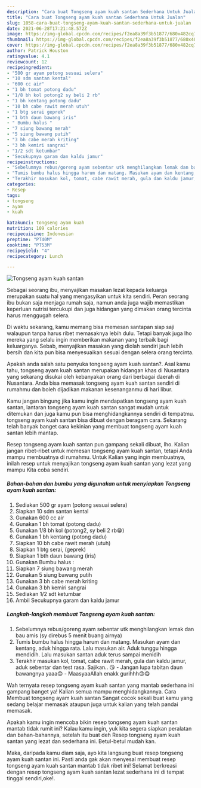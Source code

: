 ```yaml
---
description: "Cara buat Tongseng ayam kuah santan Sederhana Untuk Jualan"
title: "Cara buat Tongseng ayam kuah santan Sederhana Untuk Jualan"
slug: 1058-cara-buat-tongseng-ayam-kuah-santan-sederhana-untuk-jualan
date: 2021-06-28T17:21:48.572Z
image: https://img-global.cpcdn.com/recipes/f2ea8a39f3b51877/680x482cq70/tongseng-ayam-kuah-santan-foto-resep-utama.jpg
thumbnail: https://img-global.cpcdn.com/recipes/f2ea8a39f3b51877/680x482cq70/tongseng-ayam-kuah-santan-foto-resep-utama.jpg
cover: https://img-global.cpcdn.com/recipes/f2ea8a39f3b51877/680x482cq70/tongseng-ayam-kuah-santan-foto-resep-utama.jpg
author: Patrick Houston
ratingvalue: 4.1
reviewcount: 12
recipeingredient:
- "500 gr ayam potong sesuai selera"
- "10 sdm santan kental"
- "600 cc air"
- "1 bh tomat potong dadu"
- "1/8 bh kol potong2 sy beli 2 rb"
- "1 bh kentang potong dadu"
- "10 bh cabe rawit merah utuh"
- "1 btg serai geprek"
- "1 bth daun bawang iris"
- " Bumbu halus "
- "7 siung bawang merah"
- "5 siung bawang putih"
- "3 bh cabe merah kriting"
- "3 bh kemiri sangrai"
- "1/2 sdt ketumbar"
- "Secukupnya garam dan kaldu jamur"
recipeinstructions:
- "Sebelumnya rebus/goreng ayam sebentar utk menghilangkan lemak dan bau amis (sy direbus 5 menit buang airnya)"
- "Tumis bumbu halus hingga harum dan matang. Masukan ayam dan kentang, aduk hingga rata. Lalu masukan air. Aduk tunggu hingga mendidih. Lalu masukan santan aduk terus sampai menidih"
- "Terakhir masukan kol, tomat, cabe rawit merah, gula dan kaldu jamur, aduk sebentar dan test rasa. Sajikan.. 😘 Jangan lupa tabitan daun bawangnya yaaa😊 MaasyaaAllah enakk gurihhh😍😋"
categories:
- Resep
tags:
- tongseng
- ayam
- kuah

katakunci: tongseng ayam kuah 
nutrition: 109 calories
recipecuisine: Indonesian
preptime: "PT40M"
cooktime: "PT53M"
recipeyield: "4"
recipecategory: Lunch

---
```



![Tongseng ayam kuah santan](https://img-global.cpcdn.com/recipes/f2ea8a39f3b51877/680x482cq70/tongseng-ayam-kuah-santan-foto-resep-utama.jpg)

Sebagai seorang ibu, menyajikan masakan lezat kepada keluarga merupakan suatu hal yang mengasyikan untuk kita sendiri. Peran seorang ibu bukan saja menjaga rumah saja, namun anda juga wajib memastikan keperluan nutrisi tercukupi dan juga hidangan yang dimakan orang tercinta harus menggugah selera.

Di waktu  sekarang, kamu memang bisa memesan santapan siap saji walaupun tanpa harus ribet memasaknya lebih dulu. Tetapi banyak juga lho mereka yang selalu ingin memberikan makanan yang terbaik bagi keluarganya. Sebab, menyajikan masakan yang diolah sendiri jauh lebih bersih dan kita pun bisa menyesuaikan sesuai dengan selera orang tercinta. 



Apakah anda salah satu penyuka tongseng ayam kuah santan?. Asal kamu tahu, tongseng ayam kuah santan merupakan hidangan khas di Nusantara yang sekarang disukai oleh kebanyakan orang dari berbagai daerah di Nusantara. Anda bisa memasak tongseng ayam kuah santan sendiri di rumahmu dan boleh dijadikan makanan kesenanganmu di hari libur.

Kamu jangan bingung jika kamu ingin mendapatkan tongseng ayam kuah santan, lantaran tongseng ayam kuah santan sangat mudah untuk ditemukan dan juga kamu pun bisa menghidangkannya sendiri di tempatmu. tongseng ayam kuah santan bisa dibuat dengan beragam cara. Sekarang telah banyak banget cara kekinian yang membuat tongseng ayam kuah santan lebih mantap.

Resep tongseng ayam kuah santan pun gampang sekali dibuat, lho. Kalian jangan ribet-ribet untuk memesan tongseng ayam kuah santan, tetapi Anda mampu membuatnya di rumahmu. Untuk Kalian yang ingin membuatnya, inilah resep untuk menyajikan tongseng ayam kuah santan yang lezat yang mampu Kita coba sendiri.

<!--inarticleads1-->

##### Bahan-bahan dan bumbu yang digunakan untuk menyiapkan Tongseng ayam kuah santan:

1. Sediakan 500 gr ayam (potong sesuai selera)
1. Siapkan 10 sdm santan kental
1. Gunakan 600 cc air
1. Gunakan 1 bh tomat (potong dadu)
1. Gunakan 1/8 bh kol (potong2, sy beli 2 rb😁)
1. Gunakan 1 bh kentang (potong dadu)
1. Siapkan 10 bh cabe rawit merah (utuh)
1. Siapkan 1 btg serai, (geprek)
1. Siapkan 1 bth daun bawang (iris)
1. Gunakan  Bumbu halus :
1. Siapkan 7 siung bawang merah
1. Gunakan 5 siung bawang putih
1. Gunakan 3 bh cabe merah kriting
1. Gunakan 3 bh kemiri sangrai
1. Sediakan 1/2 sdt ketumbar
1. Ambil Secukupnya garam dan kaldu jamur




<!--inarticleads2-->

##### Langkah-langkah membuat Tongseng ayam kuah santan:

1. Sebelumnya rebus/goreng ayam sebentar utk menghilangkan lemak dan bau amis (sy direbus 5 menit buang airnya)
1. Tumis bumbu halus hingga harum dan matang. Masukan ayam dan kentang, aduk hingga rata. Lalu masukan air. Aduk tunggu hingga mendidih. Lalu masukan santan aduk terus sampai menidih
1. Terakhir masukan kol, tomat, cabe rawit merah, gula dan kaldu jamur, aduk sebentar dan test rasa. Sajikan.. 😘 - Jangan lupa tabitan daun bawangnya yaaa😊 - MaasyaaAllah enakk gurihhh😍😋




Wah ternyata resep tongseng ayam kuah santan yang mantab sederhana ini gampang banget ya! Kalian semua mampu menghidangkannya. Cara Membuat tongseng ayam kuah santan Sangat cocok sekali buat kamu yang sedang belajar memasak ataupun juga untuk kalian yang telah pandai memasak.

Apakah kamu ingin mencoba bikin resep tongseng ayam kuah santan mantab tidak rumit ini? Kalau kamu ingin, yuk kita segera siapkan peralatan dan bahan-bahannya, setelah itu buat deh Resep tongseng ayam kuah santan yang lezat dan sederhana ini. Betul-betul mudah kan. 

Maka, daripada kamu diam saja, ayo kita langsung buat resep tongseng ayam kuah santan ini. Pasti anda gak akan menyesal membuat resep tongseng ayam kuah santan mantab tidak ribet ini! Selamat berkreasi dengan resep tongseng ayam kuah santan lezat sederhana ini di tempat tinggal sendiri,oke!.

